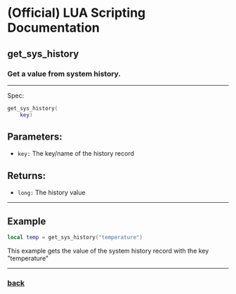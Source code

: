 
# (Official) LUA Scripting Documentation

## get_sys_history

### Get a value from system history.
___
Spec:
```lua
get_sys_history(
	key)
```
## Parameters:
- `key:` The key/name of the history record

## Returns:
- `long:` The history value

___
## Example
```lua
local temp = get_sys_history("temperature")
```
This example gets the value of the system history record with the key "temperature"

___
### [back](../history)
